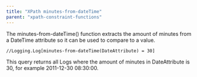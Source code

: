 ```yaml
---
title: "XPath minutes-from-dateTime"
parent: "xpath-constraint-functions"
---
```

The minutes-from-dateTime() function extracts the amount of minutes from a DateTime attribute so it can be used to compare to a value.

```
//Logging.Log[minutes-from-dateTime(DateAttribute) = 30]

```

This query returns all Logs where the amount of minutes in DateAttribute is 30, for example 2011-12-30 08:30:00\.
